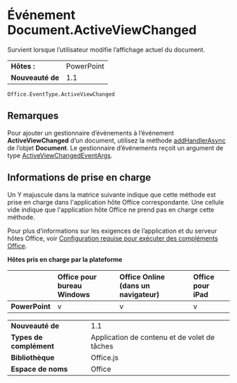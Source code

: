 
# <a name="document.activeviewchanged-event"></a>Événement Document.ActiveViewChanged
Survient lorsque l’utilisateur modifie l’affichage actuel du document.

|||
|:-----|:-----|
|**Hôtes :**|PowerPoint|
|**Nouveauté de**|1.1|

```
Office.EventType.ActiveViewChanged
```


## <a name="remarks"></a>Remarques

Pour ajouter un gestionnaire d’événements à l’événement **ActiveViewChanged** d’un document, utilisez la méthode [addHandlerAsync](../../reference/shared/document.addhandlerasync.md) de l’objet **Document**. Le gestionnaire d’événements reçoit un argument de type [ActiveViewChangedEventArgs](../../reference/shared/document.activeviewchangedeventargs.md).


## <a name="support-details"></a>Informations de prise en charge


Un Y majuscule dans la matrice suivante indique que cette méthode est prise en charge dans l'application hôte Office correspondante. Une cellule vide indique que l'application hôte Office ne prend pas en charge cette méthode.

Pour plus d’informations sur les exigences de l’application et du serveur hôtes Office, voir [Configuration requise pour exécuter des compléments Office](../../docs/overview/requirements-for-running-office-add-ins.md).


**Hôtes pris en charge par la plateforme**


||**Office pour bureau Windows**|**Office Online (dans un navigateur)**|**Office pour iPad**|
|:-----|:-----|:-----|:-----|
|**PowerPoint**|v|v|v|

|||
|:-----|:-----|
|**Nouveauté de**|1.1|
|**Types de complément**|Application de contenu et de volet de tâches|
|**Bibliothèque**|Office.js|
|**Espace de noms**|Office|
